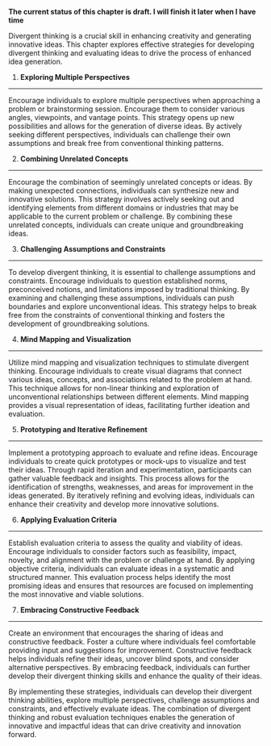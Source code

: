 **The current status of this chapter is draft. I will finish it later when I have time**

Divergent thinking is a crucial skill in enhancing creativity and generating innovative ideas. This chapter explores effective strategies for developing divergent thinking and evaluating ideas to drive the process of enhanced idea generation.

1. **Exploring Multiple Perspectives**
--------------------------------------

Encourage individuals to explore multiple perspectives when approaching a problem or brainstorming session. Encourage them to consider various angles, viewpoints, and vantage points. This strategy opens up new possibilities and allows for the generation of diverse ideas. By actively seeking different perspectives, individuals can challenge their own assumptions and break free from conventional thinking patterns.

2. **Combining Unrelated Concepts**
-----------------------------------

Encourage the combination of seemingly unrelated concepts or ideas. By making unexpected connections, individuals can synthesize new and innovative solutions. This strategy involves actively seeking out and identifying elements from different domains or industries that may be applicable to the current problem or challenge. By combining these unrelated concepts, individuals can create unique and groundbreaking ideas.

3. **Challenging Assumptions and Constraints**
----------------------------------------------

To develop divergent thinking, it is essential to challenge assumptions and constraints. Encourage individuals to question established norms, preconceived notions, and limitations imposed by traditional thinking. By examining and challenging these assumptions, individuals can push boundaries and explore unconventional ideas. This strategy helps to break free from the constraints of conventional thinking and fosters the development of groundbreaking solutions.

4. **Mind Mapping and Visualization**
-------------------------------------

Utilize mind mapping and visualization techniques to stimulate divergent thinking. Encourage individuals to create visual diagrams that connect various ideas, concepts, and associations related to the problem at hand. This technique allows for non-linear thinking and exploration of unconventional relationships between different elements. Mind mapping provides a visual representation of ideas, facilitating further ideation and evaluation.

5. **Prototyping and Iterative Refinement**
-------------------------------------------

Implement a prototyping approach to evaluate and refine ideas. Encourage individuals to create quick prototypes or mock-ups to visualize and test their ideas. Through rapid iteration and experimentation, participants can gather valuable feedback and insights. This process allows for the identification of strengths, weaknesses, and areas for improvement in the ideas generated. By iteratively refining and evolving ideas, individuals can enhance their creativity and develop more innovative solutions.

6. **Applying Evaluation Criteria**
-----------------------------------

Establish evaluation criteria to assess the quality and viability of ideas. Encourage individuals to consider factors such as feasibility, impact, novelty, and alignment with the problem or challenge at hand. By applying objective criteria, individuals can evaluate ideas in a systematic and structured manner. This evaluation process helps identify the most promising ideas and ensures that resources are focused on implementing the most innovative and viable solutions.

7. **Embracing Constructive Feedback**
--------------------------------------

Create an environment that encourages the sharing of ideas and constructive feedback. Foster a culture where individuals feel comfortable providing input and suggestions for improvement. Constructive feedback helps individuals refine their ideas, uncover blind spots, and consider alternative perspectives. By embracing feedback, individuals can further develop their divergent thinking skills and enhance the quality of their ideas.

By implementing these strategies, individuals can develop their divergent thinking abilities, explore multiple perspectives, challenge assumptions and constraints, and effectively evaluate ideas. The combination of divergent thinking and robust evaluation techniques enables the generation of innovative and impactful ideas that can drive creativity and innovation forward.
